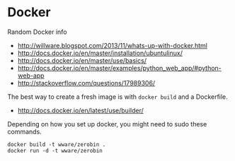 Docker
======

Random Docker info

* http://willware.blogspot.com/2013/11/whats-up-with-docker.html
* http://docs.docker.io/en/master/installation/ubuntulinux/
* http://docs.docker.io/en/master/use/basics/
* http://docs.docker.io/en/master/examples/python_web_app/#python-web-app
* http://stackoverflow.com/questions/17989306/

The best way to create a fresh image is with `docker build` and a Dockerfile.

* http://docs.docker.io/en/latest/use/builder/

Depending on how you set up docker, you might need to sudo these commands.

    docker build -t wware/zerobin .
    docker run -d -t wware/zerobin
